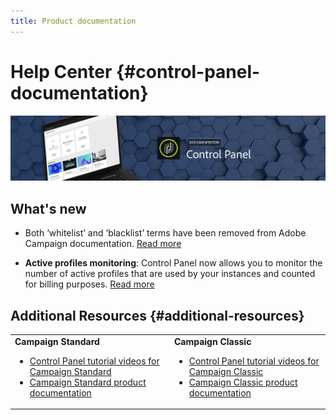 ```yaml
---
title: Product documentation
---
```


# Help Center {#control-panel-documentation}

![](assets/do-not-localize/banner.png)

## What's new

* Both ‘whitelist’ and ‘blacklist’ terms have been removed from Adobe Campaign documentation. [Read more](release-notes.md)

* **Active profiles monitoring**: Control Panel now allows you to monitor the number of active profiles that are used by your instances and counted for billing purposes. [Read more](performance-monitoring/using/active-profiles-monitoring.md)

## Additional Resources {#additional-resources}

<table>
    <tr>
        <td><b>Campaign Standard</b><br/>
        <ul>
            <li><a href="https://docs.adobe.com/content/help/en/campaign-learn/campaign-standard-tutorials/administrating/control-panel/control-panel-overview.html">Control Panel tutorial videos for Campaign Standard</a></li>
            <li><a href="https://docs.adobe.com/content/help/en/campaign-standard/using/campaign-standard-home.html">Campaign Standard product documentation</a></li>
        </ul>
        </td>
        <td><b>Campaign Classic</b><br/>
        <ul>
            <li><a href="https://docs.adobe.com/content/help/en/campaign-learn/campaign-classic-tutorials/administrating/control-panel-acc/control-panel-overview.html">Control Panel tutorial videos for Campaign Classic</a></li>
            <li><a href="https://docs.adobe.com/content/help/en/campaign-classic/using/campaign-classic-home.html">Campaign Classic product documentation</a></li>
        </ul>
        </td>
    </tr>
</table>

